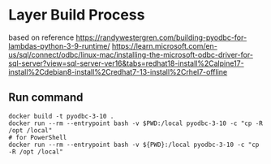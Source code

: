 # Layer Build Process

based on reference https://randywestergren.com/building-pyodbc-for-lambdas-python-3-9-runtime/
https://learn.microsoft.com/en-us/sql/connect/odbc/linux-mac/installing-the-microsoft-odbc-driver-for-sql-server?view=sql-server-ver16&tabs=redhat18-install%2Calpine17-install%2Cdebian8-install%2Credhat7-13-install%2Crhel7-offline


## Run command

```
docker build -t pyodbc-3-10 .  
docker run --rm --entrypoint bash -v $PWD:/local pyodbc-3-10 -c "cp -R /opt /local"  
# for PowerShell
docker run --rm --entrypoint bash -v ${PWD}:/local pyodbc-3-10 -c "cp -R /opt /local"

```